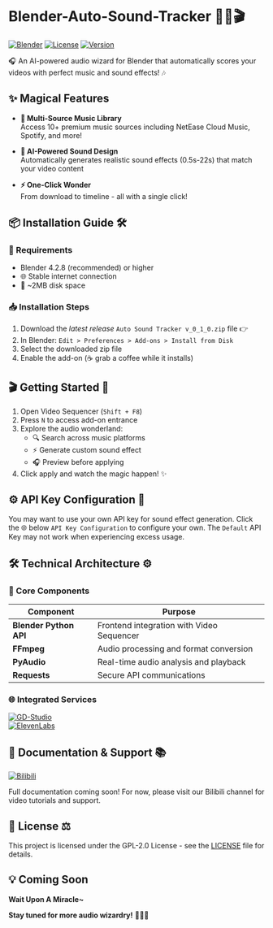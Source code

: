 # Blender-Auto-Sound-Tracker 🎵✨🎬

[![Blender](https://img.shields.io/badge/Blender-%23F5792A.svg?style=for-the-badge&logo=blender&logoColor=white)](https://www.blender.org/)
[![License](https://img.shields.io/github/license/JackOfArendelle/Blender-Auto-Sound-Tracker?style=for-the-badge)](LICENSE)
[![Version](https://img.shields.io/badge/Version-0.1.0-ff69b4?style=for-the-badge)]()

🎧 An AI-powered audio wizard for Blender that automatically scores your videos with perfect music and sound effects! 🎶

## ✨ Magical Features

- **🎼 Multi-Source Music Library**  
  Access 10+ premium music sources including NetEase Cloud Music, Spotify, and more!  

- **🤖 AI-Powered Sound Design**  
  Automatically generates realistic sound effects (0.5s-22s) that match your video content  

- **⚡ One-Click Wonder**  
  From download to timeline - all with a single click!  

## 📦 Installation Guide 🛠️

### 🔧 Requirements
- Blender 4.2.8 (recommended) or higher
- 🌐 Stable internet connection
- 💾 ~2MB disk space

### 📥 Installation Steps
1. Download the *latest release* `Auto Sound Tracker v_0_1_0.zip` file 👉
2. In Blender: `Edit > Preferences > Add-ons > Install from Disk`  
3. Select the downloaded zip file
4. Enable the add-on (☕ grab a coffee while it installs)

## 🎬 Getting Started 🚀

1. Open Video Sequencer (`Shift + F8`)  
2. Press `N` to access add-on entrance
3. Explore the audio wonderland:
   - 🔍 Search across music platforms
   - ⚡ Generate custom sound effect
   - 🎧 Preview before applying
4. Click apply and watch the magic happen! ✨

## ⚙️ API Key Configuration 🔑

You may want to use your own API key for sound effect generation. Click the 🌐 below `API Key Configuration` to configure your own.
The `Default` API Key may not work when experiencing excess usage.

## 🛠️ Technical Architecture ⚙️

### 🧩 Core Components
| Component | Purpose |
|-----------|---------|
| **Blender Python API** | Frontend integration with Video Sequencer |
| **FFmpeg** | Audio processing and format conversion |
| **PyAudio** | Real-time audio analysis and playback |
| **Requests** | Secure API communications |

### 🌐 Integrated Services
[![GD-Studio](https://img.shields.io/badge/🎵_GD_Studio_Music_Platform_API-00cc66?style=for-the-badge)](https://music-api.gdstudio.xyz/api.php)  
[![ElevenLabs](https://img.shields.io/badge/🤖_ElevenLabs_AI_Audio-ff9933?style=for-the-badge)](https://elevenlabs.io/app/settings/api-keys)

## 📖 Documentation & Support 📚

[![Bilibili](https://img.shields.io/badge/📺_Bilibili_Space-00A1D6?style=for-the-badge&logo=bilibili&logoColor=white)](https://space.bilibili.com/477893108)

Full documentation coming soon! For now, please visit our Bilibili channel for video tutorials and support.

## 📜 License ⚖️

This project is licensed under the GPL-2.0 License - see the [LICENSE](LICENSE) file for details.  

## 💡 Coming Soon

**Wait Upon A Miracle~**

**Stay tuned for more audio wizardry!** 🧙‍♂️🎶
